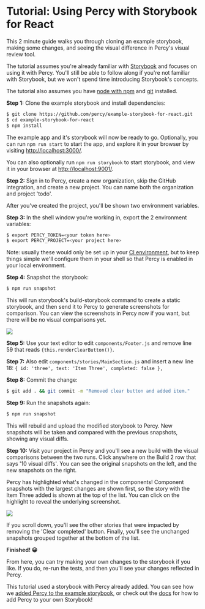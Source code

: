 # Tutorial: Using Percy with Storybook for React

This 2 minute guide walks you through cloning an example storybook, making some changes, and seeing the visual difference in Percy's visual review tool.

The tutorial assumes you're already familiar with [Storybook](https://storybook.js.org/) and focuses on using it with Percy.  You'll still be able to follow along if you're not familiar with Storybook, but we won't spend time introducing Storybook's concepts.

The tutorial also assumes you have [node with npm](https://nodejs.org/en/download/) and [git](https://git-scm.com/book/en/v2/Getting-Started-Installing-Git) installed.


**Step 1:** Clone the example storybook and install dependencies:

```bash
$ git clone https://github.com/percy/example-storybook-for-react.git
$ cd example-storybook-for-react
$ npm install
```

The example app and it's storybook will now be ready to go. Optionally, you can run `npm run start` to start the app, and explore it in your browser by visiting [http://localhost:3000/](http://localhost:3000/).  

You can also optionally run `npm run storybook` to start storybook, and view it in your browser at [http://localhost:9001/](http://localhost:9001/).

**Step 2:** Sign in to Percy, create a new organization, skip the GitHub integration, and create a new project.  You can name both the organization and project 'todo'.

After you've created the project, you'll be shown two environment variables.

**Step 3:** In the shell window you're working in, export the 2 environment variables:

```bash
$ export PERCY_TOKEN=<your token here>
$ export PERCY_PROJECT=<your project here>
```

Note: usually these would only be set up in your [CI environment](/docs), but to keep things simple we'll configure them in your shell so that Percy is enabled in your local environment.

**Step 4:** Snapshot the storybook:

```bash
$ npm run snapshot
```

This will run storybook's build-storybook command to create a static storybook, and then send it to Percy to generate screenshots for comparison.  You can view the screenshots in Percy now if you want, but there will be no visual comparisons yet.

![](/images/docs/tutorial-react-for-storybook-without-diffs.png)

**Step 5:** Use your text editor to edit `components/Footer.js` and remove line 59 that reads `{this.renderClearButton()}`.

**Step 7:** Also edit `components/stories/MainSection.js` and insert a new line 18: `{ id: 'three', text: 'Item Three', completed: false },`

**Step 8:** Commit the change:

```bash
$ git add . && git commit -m "Removed clear button and added item."
```

**Step 9:** Run the snapshots again:

```bash
$ npm run snapshot
```

This will rebuild and upload the modified storybook to Percy.  New snapshots will be taken and compared with the previous snapshots, showing any visual diffs.

**Step 10:** Visit your project in Percy and you'll see a new build with the visual comparisons between the two runs.  Click anywhere on the Build 2 row that says '10 visual diffs'.  You can see the original snapshots on the left, and the new snapshots on the right.

Percy has highlighted what's changed in the components! Component snapshots with the largest changes are shown first, so the story with the Item Three added is shown at the top of the list. You can click on the highlight to reveal the underlying screenshot.

![](/images/docs/tutorial-react-for-storybook-with-diffs.png)

If you scroll down, you'll see the other stories that were impacted by removing the 'Clear completed' button.  Finally, you'll see the unchanged snapshots grouped together at the bottom of the list.

**Finished! 😀**

From here, you can try making your own changes to the storybook if you like.  If you do, re-run the tests, and then you'll see your changes reflected in Percy.

This tutorial used a storybook with Percy already added. You can see how we [added Percy to the example storybook](https://github.com/percy/example-storybook-for-react/commit/89b55a0b3d55f6df5a437cb9049a0b15271a25ba), or check out the [docs](/docs/clients/javascript/react-storybook) for how to add Percy to your own Storybook!
